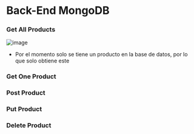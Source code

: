 # Back-End MongoDB

### Get All Products
![image](https://user-images.githubusercontent.com/70409607/223786529-a53a2740-6ad5-45f1-97b1-1e486af4ec5c.png)
- Por el momento solo se tiene un producto en la base de datos, por lo que solo obtiene este
### Get One Product

### Post Product

### Put Product

### Delete Product
